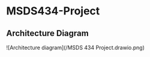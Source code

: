 # MSDS434-Project




## Architecture Diagram

![Architecture diagram](/MSDS 434 Project.drawio.png)

